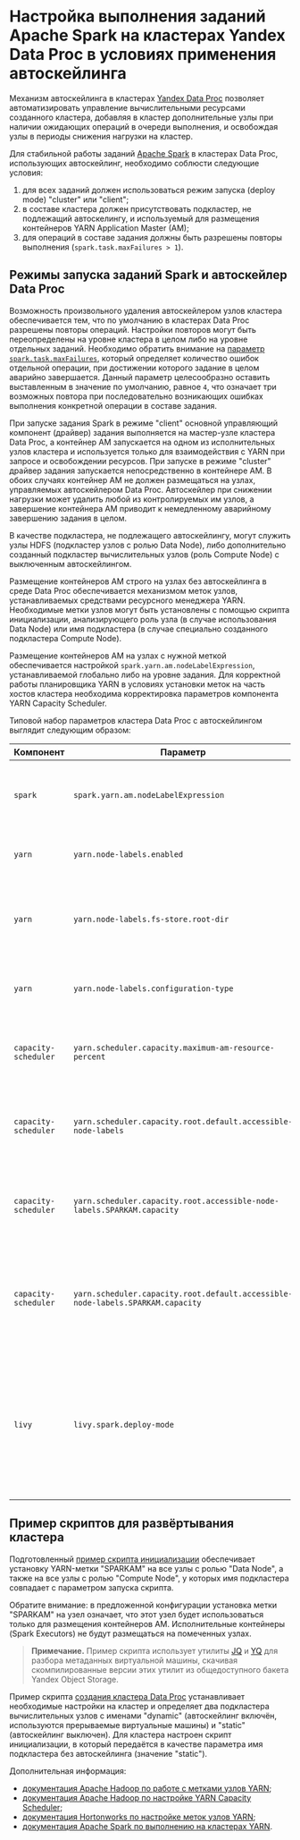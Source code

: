 # Настройка выполнения заданий Apache Spark на кластерах Yandex Data Proc в условиях применения автоскейлинга 

Механизм автоскейлинга в кластерах [Yandex Data Proc](https://cloud.yandex.ru/services/data-proc) позволяет автоматизировать управление вычислительными ресурсами созданного кластера, добавляя в кластер дополнительные узлы при наличии ожидающих операций в очереди выполнения, и освобождая узлы в периоды снижения нагрузки на кластер.

Для стабильной работы заданий [Apache Spark](https://spark.apache.org) в кластерах Data Proc, использующих автоскейлинг, необходимо соблюсти следующие условия:
1. для всех заданий должен использоваться режим запуска (deploy mode) "cluster" или "client";
2. в составе кластера должен присутствовать подкластер, не подлежащий автоскелингу, и используемый для размещения контейнеров YARN Application Master (AM);
3. для операций в составе задания должны быть разрешены повторы выполнения (`spark.task.maxFailures > 1`).


## Режимы запуска заданий Spark и автоскейлер Data Proc

Возможность произвольного удаления автоскейлером узлов кластера обеспечивается тем, что по умолчанию в кластерах Data Proc разрешены повторы операций. Настройки повторов могут быть переопределены на уровне кластера в целом либо на уровне отдельных заданий. Необходимо обратить внимание на [параметр `spark.task.maxFailures`](https://spark.apache.org/docs/3.0.3/configuration.html), который определяет количество ошибок отдельной операции, при достижении которого задание в целом аварийно завершается. Данный параметр целесообразно оставить выставленным в значение по умолчанию, равное `4`, что означает три возможных повтора при последовательно возникающих ошибках выполнения конкретной операции в составе задания.

При запуске задания Spark в режиме "client" основной управляющий компонент (драйвер) задания выполняется на мастер-узле кластера Data Proc, а контейнер AM запускается на одном из исполнительных узлов кластера и используется только для взаимодействия с YARN при запросе и освобождении ресурсов. При запуске в режиме "cluster" драйвер задания запускается непосредственно в контейнере AM. В обоих случаях контейнер AM не должен размещаться на узлах, управляемых автоскейлером Data Proc. Автоскейлер при снижении нагрузки может удалить любой из контролируемых им узлов, а завершение контейнера AM приводит к немедленному аварийному завершению задания в целом.

В качестве подкластера, не подлежащего автоскейлингу, могут служить узлы HDFS (подкластер узлов с ролью Data Node), либо дополнительно созданный подкластер вычислительных узлов (роль Compute Node) с выключенным автоскейлингом.

Размещение контейнеров AM строго на узлах без автоскейлинга в среде Data Proc обеспечивается механизмом меток узлов, устанавливаемых средствами ресурсного менеджера YARN. Необходимые метки узлов могут быть установлены с помощью скрипта инициализации, анализирующего роль узла (в случае использования Data Node) или имя подкластера (в случае специально созданного подкластера Compute Node).

Размещение контейнеров AM на узлах с нужной меткой обеспечивается настройкой `spark.yarn.am.nodeLabelExpression`, устанавливаемой глобально либо на уровне задания. Для корректной работы планировщика YARN в условиях установки меток на часть хостов кластера необходима корректировка параметров компонента YARN Capacity Scheduler.

Типовой набор параметров кластера Data Proc с автоскейлингом выглядит следующим образом:

| Компонент | Параметр | Типовое значение | Пояснение |
| --------- | -------- | ---------------- | -------------------------- |
| `spark` | `spark.yarn.am.nodeLabelExpression` | `SPARKAM` | Имя метки для отбора узлов для запуска AM-контейнеров заданий Spark |
| `yarn` | `yarn.node-labels.enabled` | `true` | Включить поддержку меток узлов в YARN |
| `yarn` | `yarn.node-labels.fs-store.root-dir` | `file:///hadoop/yarn/node-labels` | Каталог для хранения меток узлов в файловой системе мастер-узла кластера |
| `yarn` | `yarn.node-labels.configuration-type` | `centralized` | Режим управления метками, обычно `centralized` |
| `capacity-scheduler` | `yarn.scheduler.capacity.maximum-am-resource-percent` | `1.00` | Максимальная доля ресурсов (от 0.0 до 0.1) на выполнение контейнеров AM |
| `capacity-scheduler`  | `yarn.scheduler.capacity.root.default.accessible-node-labels` | `SPARKAM` | Разрешить заданиям в очереди `default` использовать узлы с меткой `SPARKAM` |
| `capacity-scheduler`  | `yarn.scheduler.capacity.root.accessible-node-labels.SPARKAM.capacity` | `100` | Установить допустимую долю использования узлов с меткой `SPARKAM` в 100% |
| `capacity-scheduler`  | `yarn.scheduler.capacity.root.default.accessible-node-labels.SPARKAM.capacity` | `100` | Установить допустимую долю использования заданиями очереди `default` узлов с меткой `SPARKAM` в 100% |
| `livy` | `livy.spark.deploy-mode` | `cluster` | Использовать в сессиях Apache Livy режим запуска `cluster`, вместо используемого по умолчанию для легковесных кластеров Data Proc режима `client` |


## Пример скриптов для развёртывания кластера

Подготовленный [пример скрипта инициализации](init_nodelabels.sh) обеспечивает установку YARN-метки "SPARKAM" на все узлы с ролью "Data Node", а также на все узлы с ролью "Compute Node", у которых имя подкластера совпадает с параметром запуска скрипта.

Обратите внимание: в предложенной конфигурации установка метки "SPARKAM" на узел означает, что этот узел будет использоваться только для размещения контейнеров AM. Исполнительные контейнеры (Spark Executors) не будут размещаться на помеченных узлах.

> **Примечание.** Пример скрипта использует утилиты [JQ](https://github.com/jqlang/jq) и [YQ](https://github.com/mikefarah/yq) для разбора метаданных виртуальной машины, скачивая скомпилированные версии этих утилит из общедоступного бакета Yandex Object Storage.

Пример скрипта [создания кластера Data Proc](dp-sample-labels.sh) устанавливает необходимые настройки на кластер и определяет два подкластера вычислительных узлов с именами "dynamic" (автоскейлинг включён, используются прерываемые виртуальные машины) и "static" (автоскейлинг выключен). Для кластера настроен скрипт инициализации, в который передаётся в качестве параметра имя подкластера без автоскейлинга (значение "static").

Дополнительная информация:
* [документация Apache Hadoop по работе с метками узлов YARN](https://hadoop.apache.org/docs/stable/hadoop-yarn/hadoop-yarn-site/NodeLabel.html);
* [документация Apache Hadoop по настройке YARN Capacity Scheduler](https://hadoop.apache.org/docs/stable/hadoop-yarn/hadoop-yarn-site/CapacityScheduler.html);
* [документация Hortonworks по настройке меток узлов YARN](https://docs.cloudera.com/HDPDocuments/HDP2/HDP-2.4.2/bk_yarn_resource_mgt/content/configuring_node_labels.html);
* [документация Apache Spark по выполнению на кластерах YARN](https://spark.apache.org/docs/3.0.3/running-on-yarn.html).
